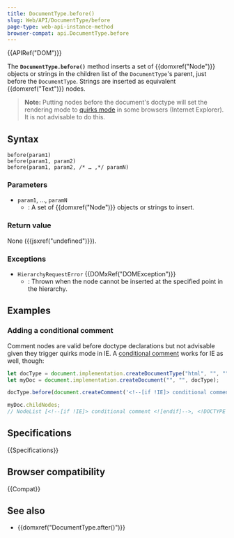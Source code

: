 ```yaml
---
title: DocumentType.before()
slug: Web/API/DocumentType/before
page-type: web-api-instance-method
browser-compat: api.DocumentType.before
---
```


{{APIRef("DOM")}}

The **`DocumentType.before()`** method inserts a set of
{{domxref("Node")}} objects or strings in the children list of the
`DocumentType`'s parent, just before the `DocumentType`.
Strings are inserted as equivalent {{domxref("Text")}} nodes.

> **Note:** Putting nodes before the document's doctype will set the rendering mode to
> [quirks mode](/en-US/docs/Web/HTML/Quirks_Mode_and_Standards_Mode)
> in some browsers (Internet Explorer). It is not advisable to do this.

## Syntax

```js-nolint
before(param1)
before(param1, param2)
before(param1, param2, /* … ,*/ paramN)
```

### Parameters

- `param1`, …, `paramN`
  - : A set of {{domxref("Node")}} objects or strings to insert.

### Return value

None ({{jsxref("undefined")}}).

### Exceptions

- `HierarchyRequestError` {{DOMxRef("DOMException")}}
  - : Thrown when the node cannot be inserted at the specified point in the hierarchy.

## Examples

### Adding a conditional comment

Comment nodes are valid before doctype declarations but not advisable
given they trigger quirks mode in IE. A
[conditional comment](/en-US/docs/Learn/Tools_and_testing/Cross_browser_testing/HTML_and_CSS#ie_conditional_comments)
works for IE as well, though:

```js
let docType = document.implementation.createDocumentType("html", "", "");
let myDoc = document.implementation.createDocument("", "", docType);

docType.before(document.createComment('<!--[if !IE]> conditional comment <![endif]-->'));

myDoc.childNodes;
// NodeList [<!--[if !IE]> conditional comment <![endif]-->, <!DOCTYPE html>]
```

## Specifications

{{Specifications}}

## Browser compatibility

{{Compat}}

## See also

- {{domxref("DocumentType.after()")}}
